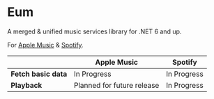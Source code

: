 
# Eum

A merged & unified music services library for .NET 6 and up.

For [Apple Music](src/Eum.Cores.Apple) & [Spotify](src/Eum.Cores.Spotify).


|                |Apple Music                          |Spotify                         |
|----------------|-------------------------------|-----------------------------|
|**Fetch basic data**|  In Progress            |In Progress            |
|**Playback**          |Planned for future release            |In Progress            |


